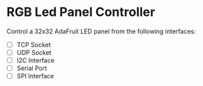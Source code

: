 # RGB Led Panel Controller

Control a 32x32 AdaFruit LED panel from the following interfaces:

- [ ] TCP Socket
- [ ] UDP Socket
- [ ] I2C Interface
- [ ] Serial Port
- [ ] SPI Interface
